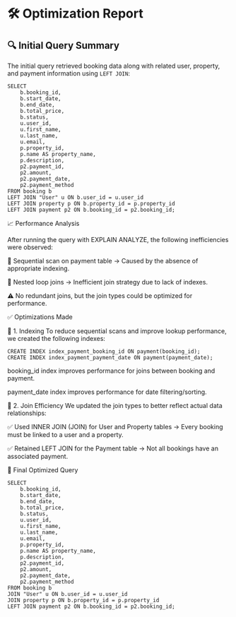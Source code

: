 # 🛠️ Optimization Report

## 🔍 Initial Query Summary

The initial query retrieved booking data along with related user, property, and payment information using `LEFT JOIN`:

    SELECT
        b.booking_id,
        b.start_date,
        b.end_date,
        b.total_price,
        b.status,
        u.user_id,
        u.first_name,
        u.last_name,
        u.email,
        p.property_id,
        p.name AS property_name,
        p.description,
        p2.payment_id,
        p2.amount,
        p2.payment_date,
        p2.payment_method
    FROM booking b
    LEFT JOIN "User" u ON b.user_id = u.user_id
    LEFT JOIN property p ON b.property_id = p.property_id
    LEFT JOIN payment p2 ON b.booking_id = p2.booking_id;

📈 Performance Analysis

After running the query with EXPLAIN ANALYZE, the following inefficiencies were observed:

🔁 Sequential scan on payment table
→ Caused by the absence of appropriate indexing.

🧩 Nested loop joins
→ Inefficient join strategy due to lack of indexes.

⚠️ No redundant joins, but the join types could be optimized for performance.

✅ Optimizations Made

🔧 1. Indexing
To reduce sequential scans and improve lookup performance, we created the following indexes:

    CREATE INDEX index_payment_booking_id ON payment(booking_id);
    CREATE INDEX index_payment_payment_date ON payment(payment_date);

booking_id index improves performance for joins between booking and payment.

payment_date index improves performance for date filtering/sorting.

🔧 2. Join Efficiency
We updated the join types to better reflect actual data relationships:

✅ Used INNER JOIN (JOIN) for User and Property tables
→ Every booking must be linked to a user and a property.

✅ Retained LEFT JOIN for the Payment table
→ Not all bookings have an associated payment.

🚀 Final Optimized Query

    SELECT
        b.booking_id,
        b.start_date,
        b.end_date,
        b.total_price,
        b.status,
        u.user_id,
        u.first_name,
        u.last_name,
        u.email,
        p.property_id,
        p.name AS property_name,
        p.description,
        p2.payment_id,
        p2.amount,
        p2.payment_date,
        p2.payment_method
    FROM booking b
    JOIN "User" u ON b.user_id = u.user_id
    JOIN property p ON b.property_id = p.property_id
    LEFT JOIN payment p2 ON b.booking_id = p2.booking_id;
